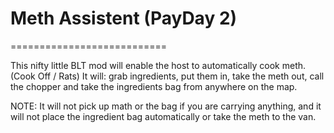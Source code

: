 # Meth Assistent (PayDay 2)
===========================

This nifty little BLT mod will enable the host to automatically cook meth. (Cook Off / Rats)
It will: grab ingredients, put them in, take the meth out, call the chopper and take the ingredients bag from anywhere on the map.

NOTE: It will not pick up math or the bag if you are carrying anything, and it will not place the ingredient bag automatically or take the meth to the van.
